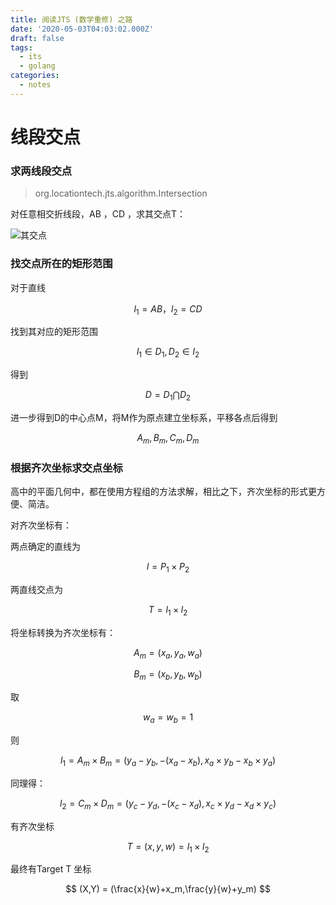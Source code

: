 ```yaml
---
title: 阅读JTS (数学重修) 之路
date: '2020-05-03T04:03:02.000Z'
draft: false
tags:
  - its
  - golang
categories:
  - notes
---
```


# 线段交点

### 求两线段交点

> org.locationtech.jts.algorithm.Intersection

对任意相交折线段，AB ，CD ，求其交点T：

![&#x5176;&#x4EA4;&#x70B9;](https://cloud.yuhang.ch/post-jts-inters-1.png)

### 找交点所在的矩形范围

对于直线

$$
l_1=AB，l_2=CD
$$

找到其对应的矩形范围

$$
l_1\in D_1,D_2\in l_2
$$

得到

$$
D = D_1\bigcap D_2
$$

进一步得到D的中心点M，将M作为原点建立坐标系，平移各点后得到

$$
A_m,B_m,C_m,D_m
$$

### 根据齐次坐标求交点坐标

高中的平面几何中，都在使用方程组的方法求解，相比之下，齐次坐标的形式更方便、简洁。

对齐次坐标有：

两点确定的直线为

$$
l=P_1\times P_2
$$

两直线交点为

$$
T=l_1\times l_2
$$

将坐标转换为齐次坐标有：

$$
A_m = (x_a,y_a,w_a)
$$

$$
B_m = (x_b,y_b,w_b)
$$

取 

$$
w_a = w_b = 1
$$

则

$$
l_1 = A_m\times B_m=(y_a-y_b,-(x_a-x_b),x_a\times y_b-x_b\times y_a)
$$

同理得：

$$
l_2 = C_m\times D_m=(y_c-y_d,-(x_c-x_d),x_c\times y_d-x_d\times y_c)
$$

有齐次坐标

$$
T=(x,y,w)=l_1\times l_2
$$

最终有Target T 坐标

$$
(X,Y) = (\frac{x}{w}+x_m,\frac{y}{w}+y_m)
$$

## 

